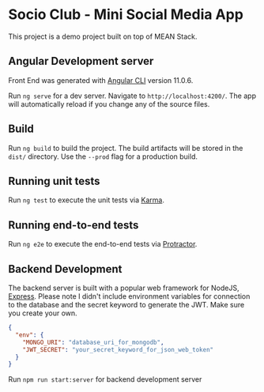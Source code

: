 # Socio Club - Mini Social Media App

This project is a demo project built on top of MEAN Stack.

## Angular Development server

Front End was generated with [Angular CLI](https://github.com/angular/angular-cli) version 11.0.6.

Run `ng serve` for a dev server. Navigate to `http://localhost:4200/`. The app will automatically reload if you change any of the source files.

## Build

Run `ng build` to build the project. The build artifacts will be stored in the `dist/` directory. Use the `--prod` flag for a production build.

## Running unit tests

Run `ng test` to execute the unit tests via [Karma](https://karma-runner.github.io).

## Running end-to-end tests

Run `ng e2e` to execute the end-to-end tests via [Protractor](http://www.protractortest.org/).

## Backend Development

The backend server is built with a popular web framework for NodeJS, [Express](https://expressjs.com/). Please note I didn't include environment variables for connection to the database and the secret keyword to generate the JWT. Make sure you create your own.

```json
{
  "env": {
    "MONGO_URI": "database_uri_for_mongodb",
    "JWT_SECRET": "your_secret_keyword_for_json_web_token"
  }
}
```

Run `npm run start:server` for backend development server
